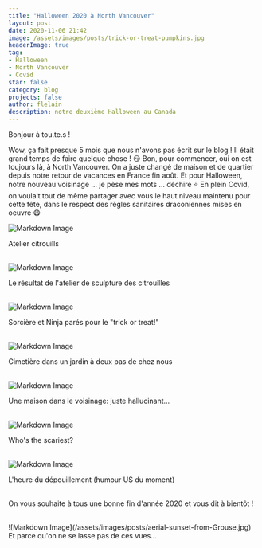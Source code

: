 ```yaml
---
title: "Halloween 2020 à North Vancouver"
layout: post
date: 2020-11-06 21:42
image: /assets/images/posts/trick-or-treat-pumpkins.jpg
headerImage: true
tag:
- Halloween
- North Vancouver
- Covid
star: false
category: blog
projects: false
author: flelain
description: notre deuxième Halloween au Canada
---
```


Bonjour à tou.te.s !

Wow, ça fait presque 5 mois que nous n'avons pas écrit sur le blog ! Il était grand temps de faire quelque chose ! :smirk: Bon, pour commencer, oui on est toujours là, à North Vancouver. On a juste changé de maison et de quartier depuis notre retour de vacances en France fin août. Et pour Halloween, notre nouveau voisinage ... je pèse mes mots ... déchire :star: En plein Covid, on voulait tout de même partager avec vous le haut niveau maintenu pour cette fête, dans le respect des règles sanitaires draconiennes mises en oeuvre :mask:

![Markdown Image](/assets/images/posts/pumpkin-workshop.jpg)
<figcaption class="caption">Atelier citrouills</figcaption>
<br>

![Markdown Image](/assets/images/posts/pumpkin-art.jpg)
<figcaption class="caption">Le résultat de l'atelier de sculpture des citrouilles</figcaption>
<br>

![Markdown Image](/assets/images/posts/witch-and-ninja.jpg)
<figcaption class="caption">Sorcière et Ninja parés pour le "trick or treat!"</figcaption>
<br>

![Markdown Image](/assets/images/posts/cemetery-next-door.jpg)
<figcaption class="caption">Cimetière dans un jardin à deux pas de chez nous</figcaption>
<br>

![Markdown Image](/assets/images/posts/pirates-scene.jpg)
<figcaption class="caption">Une maison dans le voisinage: juste hallucinant...</figcaption>
<br>

![Markdown Image](/assets/images/posts/selfie-with-a-skeleton.jpg)
<figcaption class="caption">Who's the scariest?</figcaption>
<br>

![Markdown Image](/assets/images/posts/ballot-tally.jpg)
<figcaption class="caption">L'heure du dépouillement (humour US du moment)</figcaption>
<br>

On vous souhaite à tous une bonne fin d'année 2020 et vous dit à bientôt !

<br>
![Markdown Image](/assets/images/posts/aerial-sunset-from-Grouse.jpg)
<figcaption class="caption">Et parce qu'on ne se lasse pas de ces vues...</figcaption>
<br>